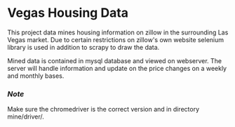 
# Vegas Housing Data

This project data mines housing information on zillow in the surrounding Las Vegas market.
Due to certain restrictions on zillow's own website selenium library is used in addition
to scrapy to draw the data. 

Mined data is contained in mysql database and viewed on webserver. The server will handle
information and update on the price changes on a weekly and monthly bases.

### *Note*
Make sure the chromedriver is the correct version and in directory mine/driver/.
